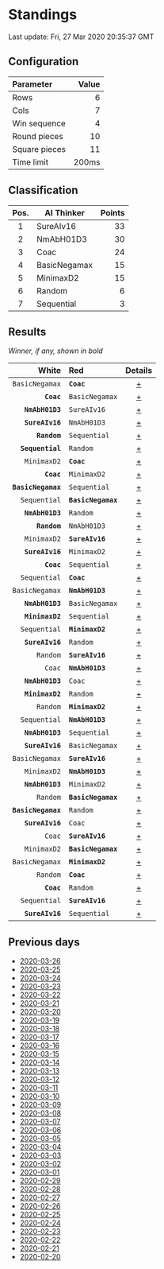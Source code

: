 # Standings

Last update: Fri, 27 Mar 2020 20:35:37 GMT

## Configuration

| Parameter      | Value             |
|:-------------- | ----------------: |
| Rows          | 6        |
| Cols          | 7        |
| Win sequence  | 4 |
| Round pieces  | 10  |
| Square pieces | 11 |
| Time limit    | 200ms     |

## Classification

| Pos. | AI Thinker | Points |
|:----:| ---------- | -----: |
| 1 | SureAIv16 | 33 |
| 2 | NmAbH01D3 | 30 |
| 3 | Coac | 24 |
| 4 | BasicNegamax | 15 |
| 5 | MinimaxD2 | 15 |
| 6 | Random | 6 |
| 7 | Sequential | 3 |

## Results

_Winner, if any, shown in bold_

| White |   Red   | Details |
| -----:|:------- | :-----: |
| `BasicNegamax` | **`Coac`** | [+](results/BasicNegamaxvsCoac.txt) |
| **`Coac`** | `BasicNegamax` | [+](results/CoacvsBasicNegamax.txt) |
| **`NmAbH01D3`** | `SureAIv16` | [+](results/NmAbH01D3vsSureAIv16.txt) |
| **`SureAIv16`** | `NmAbH01D3` | [+](results/SureAIv16vsNmAbH01D3.txt) |
| **`Random`** | `Sequential` | [+](results/RandomvsSequential.txt) |
| **`Sequential`** | `Random` | [+](results/SequentialvsRandom.txt) |
| `MinimaxD2` | **`Coac`** | [+](results/MinimaxD2vsCoac.txt) |
| **`Coac`** | `MinimaxD2` | [+](results/CoacvsMinimaxD2.txt) |
| **`BasicNegamax`** | `Sequential` | [+](results/BasicNegamaxvsSequential.txt) |
| `Sequential` | **`BasicNegamax`** | [+](results/SequentialvsBasicNegamax.txt) |
| **`NmAbH01D3`** | `Random` | [+](results/NmAbH01D3vsRandom.txt) |
| **`Random`** | `NmAbH01D3` | [+](results/RandomvsNmAbH01D3.txt) |
| `MinimaxD2` | **`SureAIv16`** | [+](results/MinimaxD2vsSureAIv16.txt) |
| **`SureAIv16`** | `MinimaxD2` | [+](results/SureAIv16vsMinimaxD2.txt) |
| **`Coac`** | `Sequential` | [+](results/CoacvsSequential.txt) |
| `Sequential` | **`Coac`** | [+](results/SequentialvsCoac.txt) |
| `BasicNegamax` | **`NmAbH01D3`** | [+](results/BasicNegamaxvsNmAbH01D3.txt) |
| **`NmAbH01D3`** | `BasicNegamax` | [+](results/NmAbH01D3vsBasicNegamax.txt) |
| **`MinimaxD2`** | `Sequential` | [+](results/MinimaxD2vsSequential.txt) |
| `Sequential` | **`MinimaxD2`** | [+](results/SequentialvsMinimaxD2.txt) |
| **`SureAIv16`** | `Random` | [+](results/SureAIv16vsRandom.txt) |
| `Random` | **`SureAIv16`** | [+](results/RandomvsSureAIv16.txt) |
| `Coac` | **`NmAbH01D3`** | [+](results/CoacvsNmAbH01D3.txt) |
| **`NmAbH01D3`** | `Coac` | [+](results/NmAbH01D3vsCoac.txt) |
| **`MinimaxD2`** | `Random` | [+](results/MinimaxD2vsRandom.txt) |
| `Random` | **`MinimaxD2`** | [+](results/RandomvsMinimaxD2.txt) |
| `Sequential` | **`NmAbH01D3`** | [+](results/SequentialvsNmAbH01D3.txt) |
| **`NmAbH01D3`** | `Sequential` | [+](results/NmAbH01D3vsSequential.txt) |
| **`SureAIv16`** | `BasicNegamax` | [+](results/SureAIv16vsBasicNegamax.txt) |
| `BasicNegamax` | **`SureAIv16`** | [+](results/BasicNegamaxvsSureAIv16.txt) |
| `MinimaxD2` | **`NmAbH01D3`** | [+](results/MinimaxD2vsNmAbH01D3.txt) |
| **`NmAbH01D3`** | `MinimaxD2` | [+](results/NmAbH01D3vsMinimaxD2.txt) |
| `Random` | **`BasicNegamax`** | [+](results/RandomvsBasicNegamax.txt) |
| **`BasicNegamax`** | `Random` | [+](results/BasicNegamaxvsRandom.txt) |
| **`SureAIv16`** | `Coac` | [+](results/SureAIv16vsCoac.txt) |
| `Coac` | **`SureAIv16`** | [+](results/CoacvsSureAIv16.txt) |
| `MinimaxD2` | **`BasicNegamax`** | [+](results/MinimaxD2vsBasicNegamax.txt) |
| `BasicNegamax` | **`MinimaxD2`** | [+](results/BasicNegamaxvsMinimaxD2.txt) |
| `Random` | **`Coac`** | [+](results/RandomvsCoac.txt) |
| **`Coac`** | `Random` | [+](results/CoacvsRandom.txt) |
| `Sequential` | **`SureAIv16`** | [+](results/SequentialvsSureAIv16.txt) |
| **`SureAIv16`** | `Sequential` | [+](results/SureAIv16vsSequential.txt) |

## Previous days

* [2020-03-26](../2020-03-26/standings.md)
* [2020-03-25](../2020-03-25/standings.md)
* [2020-03-24](../2020-03-24/standings.md)
* [2020-03-23](../2020-03-23/standings.md)
* [2020-03-22](../2020-03-22/standings.md)
* [2020-03-21](../2020-03-21/standings.md)
* [2020-03-20](../2020-03-20/standings.md)
* [2020-03-19](../2020-03-19/standings.md)
* [2020-03-18](../2020-03-18/standings.md)
* [2020-03-17](../2020-03-17/standings.md)
* [2020-03-16](../2020-03-16/standings.md)
* [2020-03-15](../2020-03-15/standings.md)
* [2020-03-14](../2020-03-14/standings.md)
* [2020-03-13](../2020-03-13/standings.md)
* [2020-03-12](../2020-03-12/standings.md)
* [2020-03-11](../2020-03-11/standings.md)
* [2020-03-10](../2020-03-10/standings.md)
* [2020-03-09](../2020-03-09/standings.md)
* [2020-03-08](../2020-03-08/standings.md)
* [2020-03-07](../2020-03-07/standings.md)
* [2020-03-06](../2020-03-06/standings.md)
* [2020-03-05](../2020-03-05/standings.md)
* [2020-03-04](../2020-03-04/standings.md)
* [2020-03-03](../2020-03-03/standings.md)
* [2020-03-02](../2020-03-02/standings.md)
* [2020-03-01](../2020-03-01/standings.md)
* [2020-02-29](../2020-02-29/standings.md)
* [2020-02-28](../2020-02-28/standings.md)
* [2020-02-27](../2020-02-27/standings.md)
* [2020-02-26](../2020-02-26/standings.md)
* [2020-02-25](../2020-02-25/standings.md)
* [2020-02-24](../2020-02-24/standings.md)
* [2020-02-23](../2020-02-23/standings.md)
* [2020-02-22](../2020-02-22/standings.md)
* [2020-02-21](../2020-02-21/standings.md)
* [2020-02-20](../2020-02-20/standings.md)
